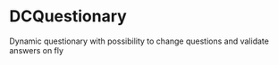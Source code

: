 # DCQuestionary
Dynamic questionary with possibility to change questions and validate answers on fly
